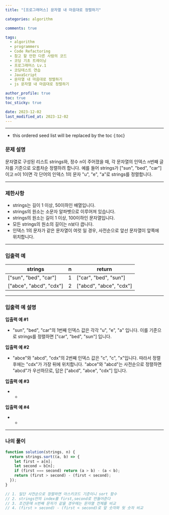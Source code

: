 ```yaml
---
title: "[프로그래머스] 문자열 내 마음대로 정렬하기"

categories: algorithm

comments: true

tags:
  - algorithm
  - programmers
  - Code Refactoring
  - 참고 할 만한 다른 사람의 코드
  - 코딩 기초 트레이닝
  - 프로그래머스 Lv.1
  - 코딩테스트 연습
  - JavaScript
  - 문자열 내 마음대로 정렬하기
  - js 문자열 내 마음대로 정렬하기

author_profile: true
toc: true
toc_sticky: true

date: 2023-12-02
last_modified_at: 2023-12-02
---
```


---

<!-- prettier-ignore -->
* this ordered seed list will be replaced by the toc 
{:toc}

### 문제 설명

문자열로 구성된 리스트 strings와, 정수 n이 주어졌을 때, 각 문자열의 인덱스 n번째 글자를 기준으로 오름차순 정렬하려 합니다. 예를 들어 strings가 ["sun", "bed", "car"]이고 n이 1이면 각 단어의 인덱스 1의 문자 "u", "e", "a"로 strings를 정렬합니다.

---

### 제한사항

- strings는 길이 1 이상, 50이하인 배열입니다.
- strings의 원소는 소문자 알파벳으로 이루어져 있습니다.
- strings의 원소는 길이 1 이상, 100이하인 문자열입니다.
- 모든 strings의 원소의 길이는 n보다 큽니다.
- 인덱스 1의 문자가 같은 문자열이 여럿 일 경우, 사전순으로 앞선 문자열이 앞쪽에 위치합니다.

---

### 입출력 예

| strings                 | n   | return                  |
| ----------------------- | --- | ----------------------- |
| ["sun", "bed", "car"]   | 1   | ["car", "bed", "sun"]   |
| ["abce", "abcd", "cdx"] | 2   | ["abcd", "abce", "cdx"] |

---

### 입출력 예 설명

**입출력 예 #1**

- "sun", "bed", "car"의 1번째 인덱스 값은 각각 "u", "e", "a" 입니다. 이를 기준으로 strings를 정렬하면 ["car", "bed", "sun"] 입니다.

**입출력 예 #2**

- "abce"와 "abcd", "cdx"의 2번째 인덱스 값은 "c", "c", "x"입니다. 따라서 정렬 후에는 "cdx"가 가장 뒤에 위치합니다. "abce"와 "abcd"는 사전순으로 정렬하면 "abcd"가 우선하므로, 답은 ["abcd", "abce", "cdx"] 입니다.

**입출력 예 #3**

- -

**입출력 예 #4**

- -

---

### 나의 풀이

```jsx
function solution(strings, n) {
  return strings.sort((a, b) => {
    let first = a[n];
    let second = b[n];
    if (first === second) return (a > b) - (a < b);
    return (first > second) - (first < second);
  });
}

// 1. 일단 사전순으로 정렬하면 아스키코드 기준이니 sort 함수
// 2. strings안의 index를 first,second로 만들어준다
// 3. 조건문에 n번째 문자가 같을 경우에는 문자열 전체를 비교
// 4. (first > second) - (first < second)로 앞 숫자와 뒷 숫자 비교
```
